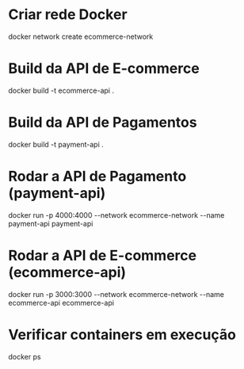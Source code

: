 # Criar rede Docker
docker network create ecommerce-network

# Build da API de E-commerce
docker build -t ecommerce-api .

# Build da API de Pagamentos
docker build -t payment-api .

# Rodar a API de Pagamento (payment-api)
docker run -p 4000:4000 --network ecommerce-network --name payment-api payment-api

# Rodar a API de E-commerce (ecommerce-api)
docker run -p 3000:3000 --network ecommerce-network --name ecommerce-api ecommerce-api

# Verificar containers em execução
docker ps


